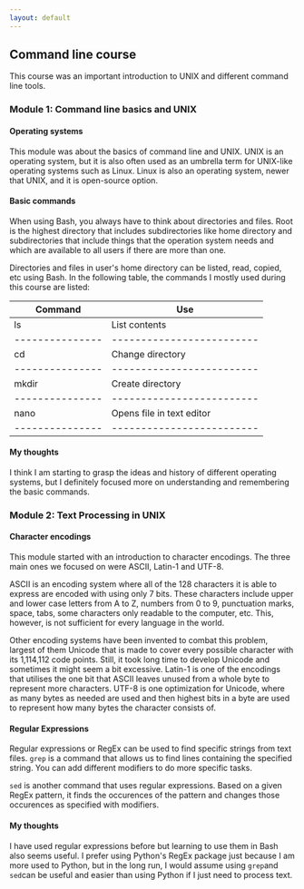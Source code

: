```yaml
---
layout: default
---
```


## Command line course

This course was an important introduction to UNIX and different command line tools.

### Module 1: Command line basics and UNIX

#### Operating systems

This module was about the basics of command line and UNIX. UNIX is an operating system, but it is also often used as an umbrella term for UNIX-like operating systems such as Linux. Linux is also an operating system, newer that UNIX, and it is open-source option. 

#### Basic commands

When using Bash, you always have to think about directories and files. Root is the highest directory that includes subdirectories like home directory and subdirectories that include things that the operation system needs and which are available to all users if there are more than one.

Directories and files in user's home directory can be listed, read, copied, etc using Bash. In the following table, the commands I mostly used during this course are listed:

|Command        |Use                      |
|---------------|-------------------------|
|ls             |List contents            |
|---------------|-------------------------|
|cd             |Change directory         |
|---------------|-------------------------|
|mkdir          |Create directory         |
|---------------|-------------------------|
|nano           |Opens file in text editor|
|---------------|-------------------------|

#### My thoughts

I think I am starting to grasp the ideas and history of different operating systems, but I definitely focused more on understanding and remembering the basic commands. 

### Module 2: Text Processing in UNIX

#### Character encodings

This module started with an introduction to character encodings. The three main ones we focused on were ASCII, Latin-1 and UTF-8.

ASCII is an encoding system where all of the 128 characters it is able to express are encoded with using only 7 bits. These characters include upper and lower case letters from A to Z, numbers from 0 to 9, punctuation marks, space, tabs, some characters only readable to the computer, etc. This, however, is not sufficient for every language in the world. 

Other encoding systems have been invented to combat this problem, largest of them Unicode that is made to cover every possible character with its 1,114,112 code points. Still, it took long time to develop Unicode and sometimes it might seem a bit excessive. Latin-1 is one of the encodings that utilises the one bit that ASCII leaves unused from a whole byte to represent more characters. UTF-8 is one optimization for Unicode, where as many bytes as needed are used and then highest bits in a byte are used to represent how many bytes the character consists of.

#### Regular Expressions

Regular expressions or RegEx can be used to find specific strings from text files. `grep` is a command that allows us to find lines containing the specified string. You can add different modifiers to do more specific tasks.

`sed` is another command that uses regular expressions. Based on a given RegEx pattern, it finds the occurences of the pattern and changes those occurences as specified with modifiers.

#### My thoughts
I have used regular expressions before but learning to use them in Bash also seems useful. I prefer using Python's RegEx package just because I am more used to Python, but in the long run, I would assume using `grep`and `sed`can be useful and easier than using Python if I just need to process text. 
